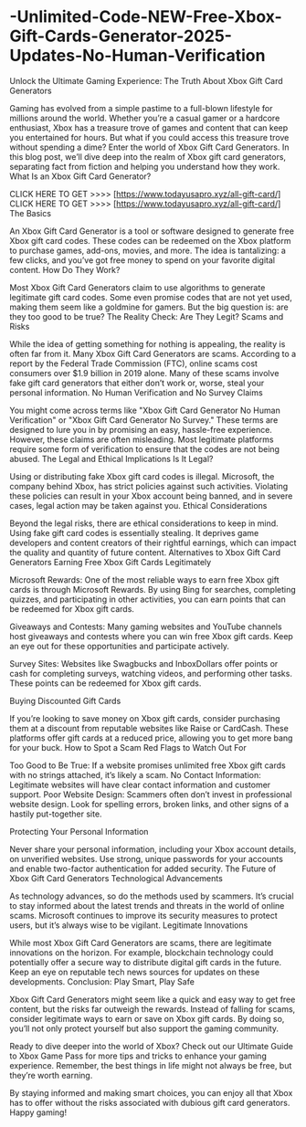 # -Unlimited-Code-NEW-Free-Xbox-Gift-Cards-Generator-2025-Updates-No-Human-Verification
Unlock the Ultimate Gaming Experience: The Truth About Xbox Gift Card Generators

Gaming has evolved from a simple pastime to a full-blown lifestyle for millions around the world. Whether you’re a casual gamer or a hardcore enthusiast, Xbox has a treasure trove of games and content that can keep you entertained for hours. But what if you could access this treasure trove without spending a dime? Enter the world of Xbox Gift Card Generators. In this blog post, we’ll dive deep into the realm of Xbox gift card generators, separating fact from fiction and helping you understand how they work. What Is an Xbox Gift Card Generator?


CLICK HERE TO GET >>>> [https://www.todayusapro.xyz/all-gift-card/]
CLICK HERE TO GET >>>> [https://www.todayusapro.xyz/all-gift-card/]
The Basics

An Xbox Gift Card Generator is a tool or software designed to generate free Xbox gift card codes. These codes can be redeemed on the Xbox platform to purchase games, add-ons, movies, and more. The idea is tantalizing: a few clicks, and you’ve got free money to spend on your favorite digital content. How Do They Work?

Most Xbox Gift Card Generators claim to use algorithms to generate legitimate gift card codes. Some even promise codes that are not yet used, making them seem like a goldmine for gamers. But the big question is: are they too good to be true? The Reality Check: Are They Legit? Scams and Risks

While the idea of getting something for nothing is appealing, the reality is often far from it. Many Xbox Gift Card Generators are scams. According to a report by the Federal Trade Commission (FTC), online scams cost consumers over $1.9 billion in 2019 alone. Many of these scams involve fake gift card generators that either don’t work or, worse, steal your personal information. No Human Verification and No Survey Claims

You might come across terms like "Xbox Gift Card Generator No Human Verification" or "Xbox Gift Card Generator No Survey." These terms are designed to lure you in by promising an easy, hassle-free experience. However, these claims are often misleading. Most legitimate platforms require some form of verification to ensure that the codes are not being abused. The Legal and Ethical Implications Is It Legal?

Using or distributing fake Xbox gift card codes is illegal. Microsoft, the company behind Xbox, has strict policies against such activities. Violating these policies can result in your Xbox account being banned, and in severe cases, legal action may be taken against you. Ethical Considerations

Beyond the legal risks, there are ethical considerations to keep in mind. Using fake gift card codes is essentially stealing. It deprives game developers and content creators of their rightful earnings, which can impact the quality and quantity of future content. Alternatives to Xbox Gift Card Generators Earning Free Xbox Gift Cards Legitimately

Microsoft Rewards: One of the most reliable ways to earn free Xbox gift cards is through Microsoft Rewards. By using Bing for searches, completing quizzes, and participating in other activities, you can earn points that can be redeemed for Xbox gift cards.

Giveaways and Contests: Many gaming websites and YouTube channels host giveaways and contests where you can win free Xbox gift cards. Keep an eye out for these opportunities and participate actively.

Survey Sites: Websites like Swagbucks and InboxDollars offer points or cash for completing surveys, watching videos, and performing other tasks. These points can be redeemed for Xbox gift cards.

Buying Discounted Gift Cards

If you’re looking to save money on Xbox gift cards, consider purchasing them at a discount from reputable websites like Raise or CardCash. These platforms offer gift cards at a reduced price, allowing you to get more bang for your buck. How to Spot a Scam Red Flags to Watch Out For

Too Good to Be True: If a website promises unlimited free Xbox gift cards with no strings attached, it’s likely a scam. No Contact Information: Legitimate websites will have clear contact information and customer support. Poor Website Design: Scammers often don’t invest in professional website design. Look for spelling errors, broken links, and other signs of a hastily put-together site.

Protecting Your Personal Information

Never share your personal information, including your Xbox account details, on unverified websites. Use strong, unique passwords for your accounts and enable two-factor authentication for added security. The Future of Xbox Gift Card Generators Technological Advancements

As technology advances, so do the methods used by scammers. It’s crucial to stay informed about the latest trends and threats in the world of online scams. Microsoft continues to improve its security measures to protect users, but it’s always wise to be vigilant. Legitimate Innovations

While most Xbox Gift Card Generators are scams, there are legitimate innovations on the horizon. For example, blockchain technology could potentially offer a secure way to distribute digital gift cards in the future. Keep an eye on reputable tech news sources for updates on these developments. Conclusion: Play Smart, Play Safe

Xbox Gift Card Generators might seem like a quick and easy way to get free content, but the risks far outweigh the rewards. Instead of falling for scams, consider legitimate ways to earn or save on Xbox gift cards. By doing so, you’ll not only protect yourself but also support the gaming community.

Ready to dive deeper into the world of Xbox? Check out our Ultimate Guide to Xbox Game Pass for more tips and tricks to enhance your gaming experience. Remember, the best things in life might not always be free, but they’re worth earning.

By staying informed and making smart choices, you can enjoy all that Xbox has to offer without the risks associated with dubious gift card generators. Happy gaming!
